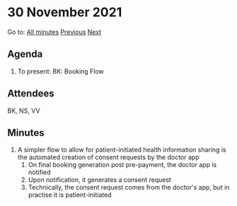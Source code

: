 # 30 November 2021

Go to: [All minutes](../index.md) [Previous](./mom-2711.md) [Next](./mom-0412.md)

## Agenda

1. To present: BK: Booking Flow


## Attendees

BK, NS, VV

## Minutes

1. A simpler flow to allow for patient-initiated health information sharing is the automated creation of consent requests by the doctor app
	1. On final booking generation post pre-payment, the doctor app is notified
	2. Upon notification, it generates a consent request
	3. Technically, the consent request comes from the doctor's app, but in practise it is patient-initiated
